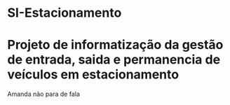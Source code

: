 # SI-Estacionamento
# Projeto de informatização da gestão de entrada, saida e permanencia de veículos em estacionamento

Amanda não para de fala 
